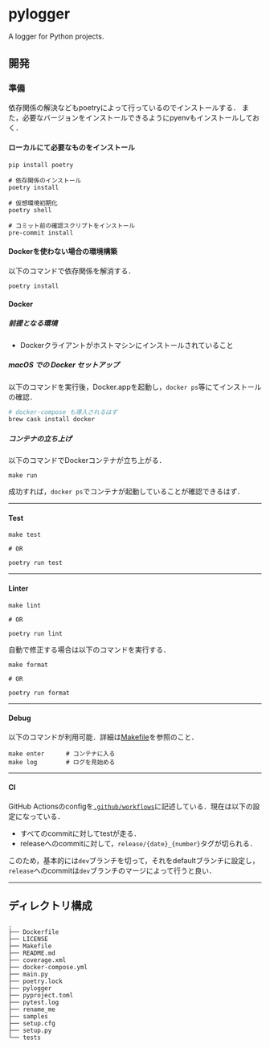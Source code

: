 # pylogger

A logger for Python projects.

## 開発

### 準備

依存関係の解決などもpoetryによって行っているのでインストールする．
また，必要なバージョンをインストールできるようにpyenvもインストールしておく．

#### ローカルにて必要なものをインストール

```shell
pip install poetry

# 依存関係のインストール
poetry install

# 仮想環境初期化
poetry shell

# コミット前の確認スクリプトをインストール
pre-commit install
```

#### Dockerを使わない場合の環境構築

以下のコマンドで依存関係を解消する．

```shell
poetry install
```

#### Docker

##### 前提となる環境

* Dockerクライアントがホストマシンにインストールされていること

##### macOS での Docker セットアップ

以下のコマンドを実行後，Docker.appを起動し，`docker ps`等にてインストールの確認．

```bash
# docker-compose も導入されるはず
brew cask install docker
```

##### コンテナの立ち上げ

以下のコマンドでDockerコンテナが立ち上がる．

```shell
make run
```

成功すれば，`docker ps`でコンテナが起動していることが確認できるはず．

***

#### Test

```shell
make test

# OR

poetry run test
```

***

#### Linter

```shell
make lint

# OR

poetry run lint
```

自動で修正する場合は以下のコマンドを実行する．

```shell
make format

# OR

poetry run format
```

***

#### Debug

以下のコマンドが利用可能．詳細は[Makefile](./Makefile)を参照のこと．

```shell
make enter      # コンテナに入る
make log        # ログを見始める
```

***

#### CI

GitHub Actionsのconfigを[`.github/workflows`](./.github/workflows)に記述している．現在は以下の設定になっている．

* すべてのcommitに対してtestが走る．
* releaseへのcommitに対して，`release/{date}_{number}`タグが切られる．

このため，基本的には`dev`ブランチを切って，それをdefaultブランチに設定し，`release`へのcommitは`dev`ブランチのマージによって行うと良い．

***

## ディレクトリ構成

```shell
.
├── Dockerfile
├── LICENSE
├── Makefile
├── README.md
├── coverage.xml
├── docker-compose.yml
├── main.py
├── poetry.lock
├── pylogger
├── pyproject.toml
├── pytest.log
├── rename_me
├── samples
├── setup.cfg
├── setup.py
└── tests
```
